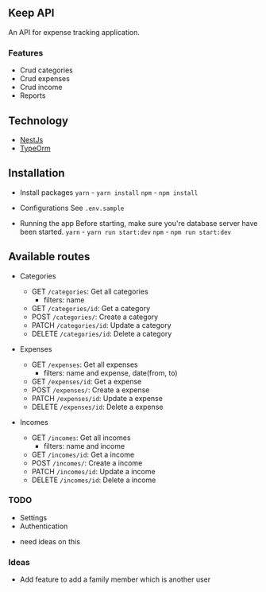 ## Keep API
An API for expense tracking application.

### Features
* Crud categories
* Crud expenses
* Crud income
* Reports

## Technology
* [NestJs](https://nestjs.com/)
* [TypeOrm](https://typeorm.io/#/entities)

## Installation
* Install packages
    `yarn` - `yarn install`
    `npm` - `npm install`

* Configurations
    See `.env.sample`

* Running the app
    Before starting, make sure you're database server have been started.
    `yarn` - `yarn run start:dev`
    `npm` - `npm run start:dev`


## Available routes
* Categories
    * GET `/categories`: Get all categories
        * filters: name
    * GET `/categories/id`: Get a category
    * POST `/categories/`: Create a category
    * PATCH `/categories/id`: Update a category
    * DELETE `/categories/id`: Delete a category

* Expenses
    * GET `/expenses`: Get all expenses
        * filters: name and expense, date(from, to)
    * GET `/expenses/id`: Get a expense
    * POST `/expenses/`: Create a expense
    * PATCH `/expenses/id`: Update a expense
    * DELETE `/expenses/id`: Delete a expense

* Incomes
    * GET `/incomes`: Get all incomes
        * filters: name and income
    * GET `/incomes/id`: Get a income
    * POST `/incomes/`: Create a income
    * PATCH `/incomes/id`: Update a income
    * DELETE `/incomes/id`: Delete a income

### TODO
* Settings
* Authentication
 - need ideas on this

### Ideas
* Add feature to add a family member which is another user